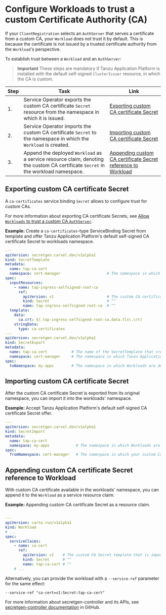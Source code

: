 # Configure Workloads to trust a custom Certificate Authority (CA)

If your `ClientRegistration` selects an `AuthServer` that serves a certificate from a custom CA, your `Workload`
does not trust it by default. This is because the certificate is not issued by a trusted certificate authority from the `Workload`'s 
perspective. 

To establish trust between a `Workload` and an `AuthServer`:

> **Important** These steps are mandatory if Tanzu Application Platform is installed with the default self-signed `ClusterIssuer` resource, in which the CA is custom.

|Step|Task|Link|
|----|----|----|
|1.| Service Operator exports the custom CA certificate `Secret` resource from the namespace in which it is issued. |[Exporting custom CA certificate Secret](#export-ca)|
|2.| Service Operator imports the custom CA certificate `Secret` to the namespace in which the `Workload` is created. |[Importing custom CA certificate Secret](#import-ca)|
|3.| Append the deployed `Workload` as a service resource claim, denoting the custom CA certificate `Secret` in the workload namespace. |[Appending custom CA certificate Secret reference to Workload](#append-ca)|

## <a id="export-ca"></a> Exporting custom CA certificate Secret

A `ca-certificates` service binding `Secret` allows to configure trust for custom CAs.

For more information about exporting CA certificate Secrets, see [Allow `Workloads` to trust a custom CA `AuthServer`](./issuer-uri-and-tls.md#trust-custom-ca).

**Example:** Create a `ca-certificates`-type ServiceBinding Secret from template and offer Tanzu Application Platform's default self-signed CA
certificate Secret to workloads namespace.

```yaml
---
apiVersion: secretgen.carvel.dev/v1alpha1
kind: SecretTemplate
metadata:
  name: tap-ca-cert
  namespace: cert-manager                     # The namespace in which your custom CA Secret resides.
spec:
  inputResources:
    - name: tap-ingress-selfsigned-root-ca
      ref:
        apiVersion: v1                        # The custom CA certificate Secret.
        kind: Secret                          # ^^
        name: tap-ingress-selfsigned-root-ca  # ^^
  template:
    data:
      ca.crt: $(.tap-ingress-selfsigned-root-ca.data.tls\.crt)
    stringData:
      type: ca-certificates
---
apiVersion: secretgen.carvel.dev/v1alpha1
kind: SecretExport
metadata:
  name: tap-ca-cert           # The name of the SecretTemplate that created the "ca-certificates" Secret.
  namespace: cert-manager     # The namespace in which Tanzu Application Platform's self-signed ClusterIssuer stores its CA cert Secret.
spec:
  toNamespace: my-apps        # The namespace in which Workloads are deployed.
```

## <a id="import-ca"></a> Importing custom CA certificate Secret

After the custom CA certificate Secret is exported from its original namespace, you can import it into the
workloads' namespace.

**Example:** Accept Tanzu Application Platform's default self-signed CA certificate Secret offer.

```yaml
---
apiVersion: secretgen.carvel.dev/v1alpha1
kind: SecretImport
metadata:
  name: tap-ca-cert
  namespace: my-apps            # The namespace in which Workloads are deployed.
spec:
  fromNamespace: cert-manager   # The namespace in which your custom CA certificate Secret resides.
```

## <a id="append-ca"></a> Appending custom CA certificate Secret reference to Workload

With custom CA certificate available in the workloads' namespace, you can append it to the `Workload` as a service 
resource claim:

**Example:** Appending custom CA certificate Secret as a resource claim.

```yaml

---
apiVersion: carto.run/v1alpha1
kind: Workload
# ...
spec:
  serviceClaims:
    - name: ca-cert
      ref:
        apiVersion: v1    # The custom CA Secret template that is imported into the workloads' namespace.
        kind: Secret      # ^^
        name: tap-ca-cert # ^^
    # ...
```

Alternatively, you can provide the workload with a `--service-ref` parameter for the same effect:

```shell
--service-ref "ca-cert=v1:Secret:tap-ca-cert"
```

For more information about secretgen-controller and its APIs, see [secretgen-controller documentation](https://github.com/vmware-tanzu/carvel-secretgen-controller) in GitHub.
